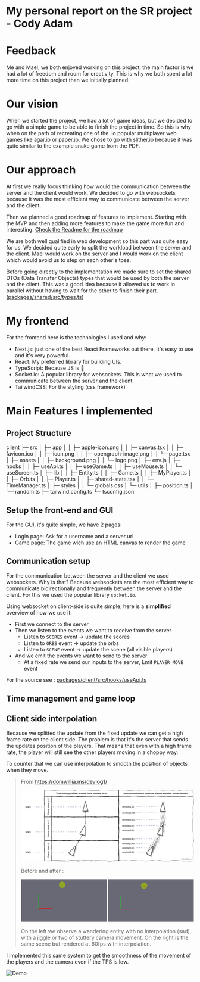 # My personal report on the SR project - Cody Adam

# Feedback

Me and Mael, we both enjoyed working on this project, the main factor is we had a lot of freedom and room for creativity. This is why we both spent a lot more time on this project than we initially planned.

# Our vision

When we started the project, we had a lot of game ideas, but we decided to go with a simple game to be able to finish the project in time. So this is why when on the path of recreating one of the .io popular multiplayer web games like agar.io or paper.io. We chose to go with slither.io because it was quite similar to the example snake game from the PDF.

# Our approach

At first we really focus thinking how would the communication between the server and the client would work. We decided to go with websockets because it was the most efficient way to communicate between the server and the client.

Then we planned a good roadmap of features to implement. Starting with the MVP and then adding more features to make the game more fun and interesting. [Check the Readme for the roadmap](../../README.md)

We are both well qualified in web development so this part was quite easy for us. We decided quite early to split the workload between the server and the client. Mael would work on the server and I would work on the client which would avoid us to step on each other's toes.

Before going directly to the implementation we made sure to set the shared DTOs (Data Transfer Objects) types that would be used by both the server and the client. This was a good idea because it allowed us to work in parallel without having to wait for the other to finish their part. ([packages/shared/src/types.ts](../../packages/shared/src/types.ts))

# My frontend

For the frontend here is the technologies I used and why:

- Next.js: just one of the best React Frameworks out there. It's easy to use and it's very powerful.
- React: My preferred library for building UIs.
- TypeScript: Because JS is 🤮
- Socket.io: A popular library for websockets. This is what we used to communicate between the server and the client.
- TailwindCSS: For the styling (css framework)

# Main Features I implemented

## Project Structure

client
  ├─ src
  │  ├─ app
  │  │  ├─ apple-icon.png
  │  │  ├─ canvas.tsx
  │  │  ├─ favicon.ico
  │  │  ├─ icon.png
  │  │  ├─ opengraph-image.png
  │  │  └─ page.tsx
  │  ├─ assets
  │  │  ├─ background.png
  │  │  └─ logo.png
  │  ├─ env.js
  │  ├─ hooks
  │  │  ├─ useApi.ts
  │  │  ├─ useGame.ts
  │  │  ├─ useMouse.ts
  │  │  └─ useScreen.ts
  │  ├─ lib
  │  │  ├─ Entity.ts
  │  │  ├─ Game.ts
  │  │  ├─ MyPlayer.ts
  │  │  ├─ Orb.ts
  │  │  ├─ Player.ts
  │  │  ├─ shared-state.tsx
  │  │  └─ TimeManager.ts
  │  ├─ styles
  │  │  └─ globals.css
  │  └─ utils
  │     ├─ position.ts
  │     └─ random.ts
  ├─ tailwind.config.ts
  └─ tsconfig.json

## Setup the front-end and GUI

For the GUI, it's quite simple, we have 2 pages:
- Login page: Ask for a username and a server url
- Game page: The game wich use an HTML canvas to render the game

## Communication setup

For the communication between the server and the client we used websockets.
Why is that? Because websockets are the most efficient way to communicate bidirectionally and frequently between the server and the client.
For this we used the popular library `socket.io`.

Using websocket on client-side is quite simple, here is a **simplified** overview of how we use it:

- First we connect to the server
- Then we listen to the events we want to receive from the server
  - Listen to `SCORES` event -> update the scores
  - Listen to `ORBS` event -> update the orbs
  - Listen to `SCENE` event -> update the scene (all visible players)
- And we emit the events we want to send to the server
  - At a fixed rate we send our inputs to the server, Emit `PLAYER MOVE` event

For the source see : [packages/client/src/hooks/useApi.ts](../../packages/client/src/hooks/useApi.ts)

## Time management and game loop

## Client side interpolation

Because we splitted the update from the fixed update we can get a high frame rate on the client side.
The problem is that it's the server that sends the updates position of the players. That means that even with a high frame rate, the player will still see the other players moving in a choppy way.

To counter that we can use interpolation to smooth the position of objects when they move.

> From https://domwillia.ms/devlog1/
>
> ![What is it?](images/inter.png)
>
> Before and after :
>
> ![Before and after](images/inter-before-after.png)
>
> On the left we observe a wandering entity with no interpolation (sad), with a jiggle or two of stuttery camera movement. On the right is the same scene but rendered at 60fps with interpolation.

I implemented this same system to get the smoothness of the movement of the players and the camera even if the TPS is low.

![Demo](../assets/demo.gif)

